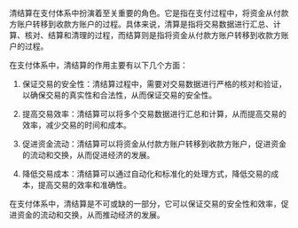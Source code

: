 清结算在支付体系中扮演着至关重要的角色。它是指在支付过程中，将资金从付款方账户转移到收款方账户的过程。具体来说，清算是指将交易数据进行汇总、计算、核对、结算和清理的过程，而结算则是指将资金从付款方账户转移到收款方账户的过程。

在支付体系中，清结算的作用主要有以下几个方面：

1. 保证交易的安全性：清结算过程中，需要对交易数据进行严格的核对和验证，以确保交易的真实性和合法性，从而保证交易的安全性。

2. 提高交易效率：清结算可以将多个交易数据进行汇总和计算，从而提高交易的效率，减少交易的时间和成本。

3. 促进资金流动：清结算可以将资金从付款方账户转移到收款方账户，促进资金的流动和交换，从而促进经济的发展。

4. 降低交易成本：清结算可以通过自动化和标准化的处理方式，降低交易的成本，提高交易的效率和准确性。

在支付体系中，清结算是不可或缺的一部分，它可以保证交易的安全性和效率，促进资金的流动和交换，从而推动经济的发展。